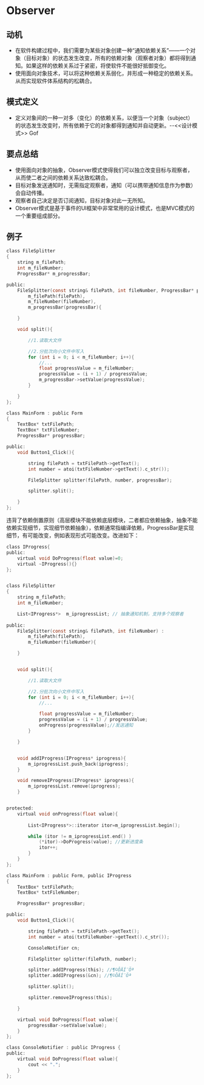 # Observer

## 动机 
* 在软件构建过程中，我们需要为某些对象创建一种“通知依赖关系”——一个对象（目标对象）的状态发生改变，所有的依赖对象（观察者对象）都将得到通知。如果这样的依赖关系过于紧密，将使软件不能很好抵御变化。
* 使用面向对象技术，可以将这种依赖关系弱化，并形成一种稳定的依赖关系。从而实现软件体系结构的松耦合。
## 模式定义
* 定义对象间的一种一对多（变化）的依赖关系，以便当一个对象（subject）的状态发生改变时，所有依赖于它的对象都得到通知并自动更新。--<<设计模式>> Gof
## 要点总结
* 使用面向对象的抽象，Observer模式使得我们可以独立改变目标与观察者，从而使二者之间的依赖关系达致松耦合。
* 目标对象发送通知时，无需指定观察者，通知（可以携带通知信息作为参数）会自动传播。
* 观察者自己决定是否订阅通知，目标对象对此一无所知。
* Observer模式是基于事件的UI框架中非常常用的设计模式，也是MVC模式的一个重要组成部分。
## 例子
```c
class FileSplitter
{
	string m_filePath;
	int m_fileNumber;
	ProgressBar* m_progressBar;

public:
	FileSplitter(const string& filePath, int fileNumber, ProgressBar* progressBar) :
		m_filePath(filePath), 
		m_fileNumber(fileNumber),
		m_progressBar(progressBar){

	}

	void split(){

		//1.读取大文件

		//2.分批次向小文件中写入
		for (int i = 0; i < m_fileNumber; i++){
			//...
			float progressValue = m_fileNumber;
			progressValue = (i + 1) / progressValue;
			m_progressBar->setValue(progressValue);
		}

	}
};

class MainForm : public Form
{
	TextBox* txtFilePath;
	TextBox* txtFileNumber;
	ProgressBar* progressBar;

public:
	void Button1_Click(){

		string filePath = txtFilePath->getText();
		int number = atoi(txtFileNumber->getText().c_str());

		FileSplitter splitter(filePath, number, progressBar);

		splitter.split();

	}
};
```
违背了依赖倒置原则（高层模块不能依赖底层模块，二者都应依赖抽象，抽象不能依赖实现细节，实现细节依赖抽象），依赖通常指编译依赖，ProgressBar是实现细节，有可能改变，例如表现形式可能改变。改进如下：
```c
class IProgress{
public:
	virtual void DoProgress(float value)=0;
	virtual ~IProgress(){}
};


class FileSplitter
{
	string m_filePath;
	int m_fileNumber;

	List<IProgress*>  m_iprogressList; // 抽象通知机制，支持多个观察者
	
public:
	FileSplitter(const string& filePath, int fileNumber) :
		m_filePath(filePath), 
		m_fileNumber(fileNumber){

	}


	void split(){

		//1.读取大文件

		//2.分批次向小文件中写入
		for (int i = 0; i < m_fileNumber; i++){
			//...

			float progressValue = m_fileNumber;
			progressValue = (i + 1) / progressValue;
			onProgress(progressValue);//发送通知
		}

	}


	void addIProgress(IProgress* iprogress){
		m_iprogressList.push_back(iprogress);
	}

	void removeIProgress(IProgress* iprogress){
		m_iprogressList.remove(iprogress);
	}


protected:
	virtual void onProgress(float value){
		
		List<IProgress*>::iterator itor=m_iprogressList.begin();

		while (itor != m_iprogressList.end() )
			(*itor)->DoProgress(value); //更新进度条
			itor++;
		}
	}
};

class MainForm : public Form, public IProgress
{
	TextBox* txtFilePath;
	TextBox* txtFileNumber;

	ProgressBar* progressBar;

public:
	void Button1_Click(){

		string filePath = txtFilePath->getText();
		int number = atoi(txtFileNumber->getText().c_str());

		ConsoleNotifier cn;

		FileSplitter splitter(filePath, number);

		splitter.addIProgress(this); //¶©ÔÄÍ¨Öª
		splitter.addIProgress(&cn); //¶©ÔÄÍ¨Öª

		splitter.split();

		splitter.removeIProgress(this);

	}

	virtual void DoProgress(float value){
		progressBar->setValue(value);
	}
};

class ConsoleNotifier : public IProgress {
public:
	virtual void DoProgress(float value){
		cout << ".";
	}
};

```
